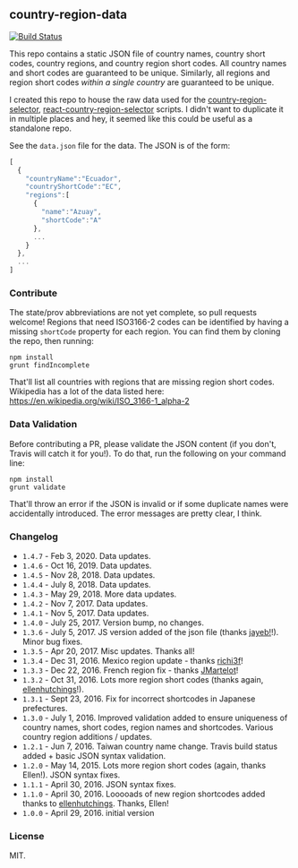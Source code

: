 ## country-region-data

[![Build Status](https://travis-ci.com/country-regions/country-region-data.svg?branch=master)](https://travis-ci.org/country-regions/country-region-data)

This repo contains a static JSON file of country names, country short codes, country regions, and country region short
codes. All country names and short codes are guaranteed to be unique. Similarly, all regions and region short
codes *within a single country* are guaranteed to be unique.

I created this repo to house the raw data used for the [country-region-selector](https://github.com/country-regions/country-region-selector),
[react-country-region-selector](https://github.com/country-regions/react-country-region-selector) scripts. I didn't want to
duplicate it in multiple places and hey, it seemed like this could be useful as a standalone repo.

See the `data.json` file for the data. The JSON is of the form:

```javascript
[
  {
    "countryName":"Ecuador",
    "countryShortCode":"EC",
    "regions":[
      {
        "name":"Azuay",
        "shortCode":"A"
      },
      ...
    }
  },
  ...
]
```

### Contribute

The state/prov abbreviations are not yet complete, so pull requests welcome! Regions that need ISO3166-2 codes can
be identified by having a missing `shortCode` property for each region. You can find them by cloning the repo, then
running:

```
npm install
grunt findIncomplete
```

That'll list all countries with regions that are missing region short codes. Wikipedia has a lot of the data listed here:
https://en.wikipedia.org/wiki/ISO_3166-1_alpha-2


### Data Validation

Before contributing a PR, please validate the JSON content (if you don't, Travis will catch it for you!). To do that,
run the following on your command line:

```
npm install
grunt validate
```

That'll throw an error if the JSON is invalid or if some duplicate names were accidentally introduced. The error messages
are pretty clear, I think.


### Changelog

- `1.4.7` - Feb 3, 2020. Data updates.
- `1.4.6` - Oct 16, 2019. Data updates.
- `1.4.5` - Nov 28, 2018. Data updates.
- `1.4.4` - July 8, 2018. Data updates.
- `1.4.3` - May 29, 2018. More data updates.
- `1.4.2` - Nov 7, 2017. Data updates.
- `1.4.1` - Nov 5, 2017. Data updates.
- `1.4.0` - July 25, 2017. Version bump, no changes.
- `1.3.6` - July 5, 2017. JS version added of the json file (thanks [jayeb!](https://github.com/jayeb)!). Minor bug fixes.
- `1.3.5` - Apr 20, 2017. Misc updates. Thanks all!
- `1.3.4` - Dec 31, 2016. Mexico region update - thanks [richi3f](https://github.com/richi3f)!
- `1.3.3` - Dec 22, 2016. French region fix - thanks [JMartelot](https://github.com/JMartelot)!
- `1.3.2` - Oct 31, 2016. Lots more region short codes (thanks again, [ellenhutchings](https://github.com/ellenhutchings)!).
- `1.3.1` - Sept 23, 2016. Fix for incorrect shortcodes in Japanese prefectures.
- `1.3.0` - July 1, 2016. Improved validation added to ensure uniqueness of country names, short codes, region names and
shortcodes. Various country region additions / updates.
- `1.2.1` - Jun 7, 2016. Taiwan country name change. Travis build status added + basic JSON syntax validation.
- `1.2.0` - May 14, 2015. Lots more region short codes (again, thanks Ellen!). JSON syntax fixes.
- `1.1.1` - April 30, 2016. JSON syntax fixes.
- `1.1.0` - April 30, 2016. Looooads of new region shortcodes added thanks to [ellenhutchings](https://github.com/ellenhutchings). Thanks, Ellen!
- `1.0.0` - April 29, 2016. initial version


### License

MIT.
